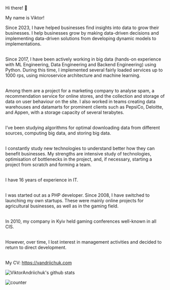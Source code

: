 Hi there! 👋

My name is Viktor!

Since 2023, I have helped businesses find insights into data to grow their businesses. I help businesses grow by making data-driven decisions and implementing data-driven solutions from developing dynamic models to implementations.<br /><br />

Since 2017, I have been actively working in big data (hands-on experience with ML Engineering, Data Engineering and Backend Engineering) using Python. During this time, I implemented several fairly loaded services up to 1000 rps, using microservice architecture and machine learning.<br /><br />

Among them are a project for a marketing company to analyse spam, a recommendation service for online stores, and the collection and storage of data on user behaviour on the site. I also worked in teams creating data warehouses and datamarts for prominent clients such as PepsiCo, Deloitte, and Appen, with a storage capacity of several terabytes.<br /><br />

I’ve been studying algorithms for optimal downloading data from different sources, computing big data, and storing big data.<br /><br />

I constantly study new technologies to understand better how they can benefit businesses. My strengths are intensive study of technologies, optimisation of bottlenecks in the project, and, if necessary, starting a project from scratch and forming a team.<br /><br />

I have 16 years of experience in IT.<br /><br />

I was started out as a PHP developer. Since 2008, I have switched to launching my own startups. These were mainly online projects for agricultural businesses, as well as in the gaming field.<br /><br />

In 2010, my company in Kyiv held gaming conferences well-known in all CIS.<br /><br />

However, over time, I lost interest in management activities and decided to return to direct development.<br /><br />

My CV: https://vandriichuk.com<br />

![ViktorAndriichuk's github stats](https://github-readme-stats.vercel.app/api?username=vvandriichuk&show_icons=true&theme=default)

![counter](https://en9lfhj3jp4fh2n.m.pipedream.net)

